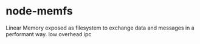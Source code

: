 # node-memfs
Linear Memory exposed as filesystem to exchange data and messages in a performant way. low overhead ipc
